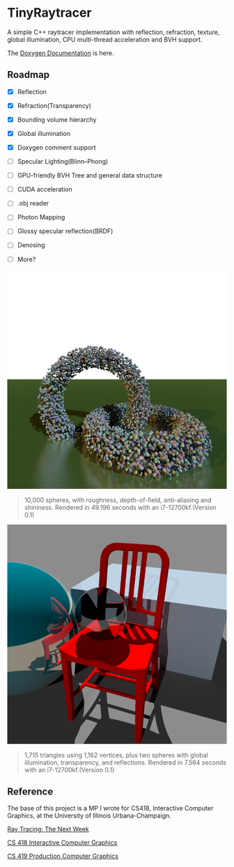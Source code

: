 # TinyRaytracer

A simple C++ raytracer implementation with reflection, refraction, texture, global illumination, CPU multi-thread acceleration and BVH support.

The [Doxygen Documentation](https://www.jin3472.com/index.html) is here.

## Roadmap

- [x] Reflection
- [x] Refraction(Transparency)
- [x] Bounding volume hierarchy
- [x] Global illumination
- [x] Doxygen comment support
- [ ] Specular Lighting(Blinn–Phong)
- [ ] GPU-friendly BVH Tree and general data structure
- [ ] CUDA acceleration
- [ ] .obj reader
- [ ] Photon Mapping
- [ ] Glossy specular reflection(BRDF)
- [ ] Denosing
- [ ] More?


![spheres](docs/tenthousand.png)
> 10,000 spheres, with roughness, depth-of-field, anti-aliasing and shininess. Rendered in 49.196 seconds with an i7-12700kf.(Version 0.1)

![redchair](docs/redchair.png)
> 1,715 triangles using 1,162 vertices, plus two spheres with global illumination, transparency, and reflections. Rendered in 7.564 seconds with an i7-12700kf.(Version 0.1)


## Reference

The base of this project is a MP I wrote for CS418, Interactive Computer Graphics, at the University of Illinois Urbana-Champaign.

[Ray Tracing: The Next Week](https://raytracing.github.io/books/RayTracingTheNextWeek.html)

[CS 418 Interactive Computer Graphics](https://cs418.cs.illinois.edu/website/index.html)

[CS 419 Production Computer Graphics](https://illinois-cs419.github.io/)
